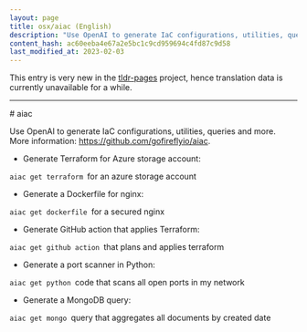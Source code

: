 ```yaml
---
layout: page
title: osx/aiac (English)
description: "Use OpenAI to generate IaC configurations, utilities, queries and more."
content_hash: ac60eeba4e67a2e5bc1c9cd959694c4fd87c9d58
last_modified_at: 2023-02-03
---
```


This entry is very new in the [tldr-pages](https://github.com/tldr-pages/tldr) project, hence translation data is currently unavailable for a while.

<hr># aiac

Use OpenAI to generate IaC configurations, utilities, queries and more.
More information: <https://github.com/gofireflyio/aiac>.

- Generate Terraform for Azure storage account:

`aiac get terraform `<span class="tldr-var badge badge-pill bg-dark-lm bg-white-dm text-white-lm text-dark-dm font-weight-bold">for an azure storage account</span>

- Generate a Dockerfile for nginx:

`aiac get dockerfile `<span class="tldr-var badge badge-pill bg-dark-lm bg-white-dm text-white-lm text-dark-dm font-weight-bold">for a secured nginx</span>

- Generate GitHub action that applies Terraform:

`aiac get github action `<span class="tldr-var badge badge-pill bg-dark-lm bg-white-dm text-white-lm text-dark-dm font-weight-bold">that plans and applies terraform</span>

- Generate a port scanner in Python:

`aiac get python `<span class="tldr-var badge badge-pill bg-dark-lm bg-white-dm text-white-lm text-dark-dm font-weight-bold">code that scans all open ports in my network</span>

- Generate a MongoDB query:

`aiac get mongo `<span class="tldr-var badge badge-pill bg-dark-lm bg-white-dm text-white-lm text-dark-dm font-weight-bold">query that aggregates all documents by created date</span>
